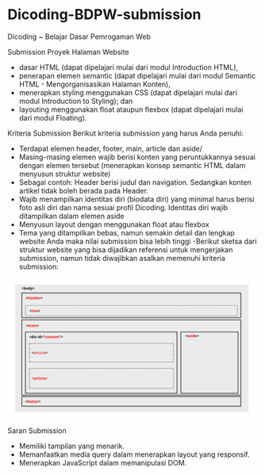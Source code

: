 # Dicoding-BDPW-submission
Dicoding ~ Belajar Dasar Pemrogaman Web

Submission Proyek Halaman Website

- dasar HTML (dapat dipelajari mulai dari modul Introduction HTML),
- penerapan elemen semantic (dapat dipelajari mulai dari modul Semantic HTML - Mengorganisasikan Halaman Konten),
- menerapkan styling menggunakan CSS (dapat dipelajari mulai dari modul Introduction to Styling); dan
- layouting menggunakan float ataupun flexbox (dapat dipelajari mulai dari modul Floating).


Kriteria Submission
Berikut kriteria submission yang harus Anda penuhi:

- Terdapat elemen header, footer, main, article dan aside/
- Masing-masing elemen wajib berisi konten yang peruntukkannya sesuai dengan elemen tersebut (menerapkan konsep semantic HTML dalam menyusun struktur website)
- Sebagai contoh: Header berisi judul dan navigation. Sedangkan konten artikel tidak boleh berada pada Header.
- Wajib menampilkan identitas diri (biodata diri) yang minimal harus berisi foto asli diri dan nama sesuai profil Dicoding. Identitas diri wajib ditampilkan dalam elemen aside
- Menyusun layout dengan menggunakan float atau flexbox
- Tema yang ditampilkan bebas, namun semakin detail dan lengkap website Anda maka nilai submission bisa lebih tinggi
-Berikut sketsa dari struktur website yang bisa dijadikan referensi untuk mengerjakan submission, namun tidak diwajibkan asalkan memenuhi kriteria submission:

![](gitimages/reference.png)

Saran Submission
- Memiliki tampilan yang menarik.
- Memanfaatkan media query dalam menerapkan layout yang responsif.
- Menerapkan JavaScript dalam memanipulasi DOM.

